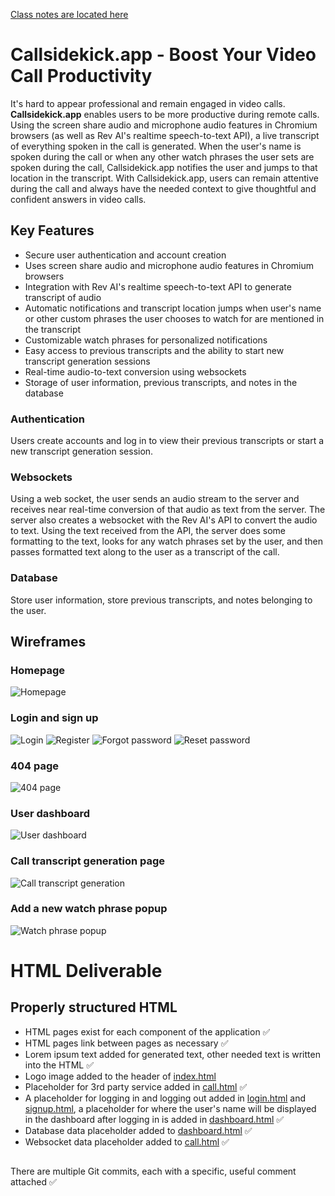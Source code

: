 [Class notes are located here](notes.md)
# Callsidekick.app - Boost Your Video Call Productivity

It's hard to appear professional and remain engaged in video calls. **Callsidekick.app** enables users to be more productive during remote calls. Using the screen share audio and microphone audio features in Chromium browsers (as well as Rev AI's realtime speech-to-text API), a live transcript of everything spoken in the call is generated. When the user's name is spoken during the call or when any other watch phrases the user sets are spoken during the call, Callsidekick.app notifies the user and jumps to that location in the transcript. With Callsidekick.app, users can remain attentive during the call and always have the needed context to give thoughtful and confident answers in video calls.

## Key Features

- Secure user authentication and account creation
- Uses screen share audio and microphone audio features in Chromium browsers
- Integration with Rev AI's realtime speech-to-text API to generate transcript of audio
- Automatic notifications and transcript location jumps when user's name or other custom phrases the user chooses to watch for are mentioned in the transcript
- Customizable watch phrases for personalized notifications
- Easy access to previous transcripts and the ability to start new transcript generation sessions
- Real-time audio-to-text conversion using websockets
- Storage of user information, previous transcripts, and notes in the database

### Authentication

Users create accounts and log in to view their previous transcripts or start a new transcript generation session.

### Websockets

Using a web socket, the user sends an audio stream to the server and receives near real-time conversion of that audio as text from the server. The server also creates a websocket with the Rev AI's API to convert the audio to text. Using the text received from the API, the server does some formatting to the text, looks for any watch phrases set by the user, and then passes formatted text along to the user as a transcript of the call.

### Database

Store user information, store previous transcripts, and notes belonging to the user.

## Wireframes
### Homepage
![Homepage](wireframes/homewireframe.jpg)
### Login and sign up
![Login](wireframes/loginwireframe.jpg)
![Register](wireframes/signupwireframe.jpg)
![Forgot password](wireframes/forgotpasswordwireframe.jpg)
![Reset password](wireframes/resetpasswordwireframe.jpg)
### 404 page
![404 page](wireframes/404wireframe.jpg)
### User dashboard
![User dashboard](wireframes/userdashboardwireframe.jpg)
### Call transcript generation page
![Call transcript generation](wireframes/generatetranscriptwireframe.jpg)
### Add a new watch phrase popup
![Watch phrase popup](wireframes/watchphrasepopupwireframe.jpg)


# HTML Deliverable
## Properly structured HTML
- HTML pages exist for each component of the application ✅
- HTML pages link between pages as necessary ✅
- Lorem ipsum text added for generated text, other needed text is written into the HTML ✅
- Logo image added to the header of [index.html](/index.html)
- Placeholder for 3rd party service added in [call.html](/call.html) ✅
- A placeholder for logging in and logging out added in [login.html](/login.html) and [signup.html](/signup.html), a placeholder for where the user's name will be displayed in the dashboard after logging in is added in [dashboard.html](/dashboard.html) ✅
- Database data placeholder added to [dashboard.html](/dashboard.html) ✅
- Websocket data placeholder added to [call.html](/call.html) ✅
##
There are multiple Git commits, each with a specific, useful comment attached ✅